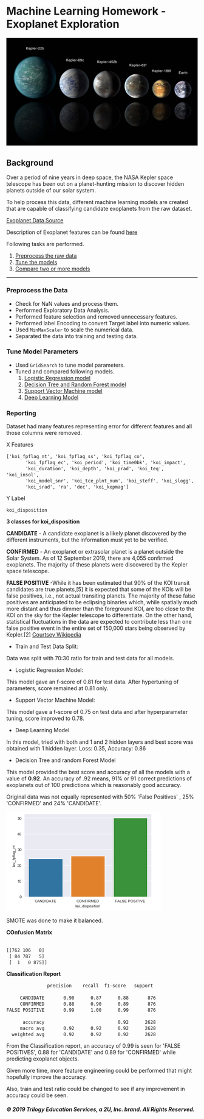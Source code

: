 # Machine Learning Homework - Exoplanet Exploration

![exoplanets.jpg](Images/exoplanets.jpg)

## Background

Over a period of nine years in deep space, the NASA Kepler space telescope has been out on a planet-hunting mission to discover hidden planets outside of our solar system.

To help process this data, different machine learning models are created that are capable of classifying candidate exoplanets from the raw dataset.

[Exoplanet Data Source](https://www.kaggle.com/nasa/kepler-exoplanet-search-results)

Description of Exoplanet features can be found [here](https://exoplanetarchive.ipac.caltech.edu/docs/API_kepcandidate_columns.html)

Following tasks are performed.

1. [Preprocess the raw data](#Preprocessing)
2. [Tune the models](#Tune-Model-Parameters)
3. [Compare two or more models](#Evaluate-Model-Performance)

- - -

### Preprocess the Data

* Check for NaN values and process them. 
* Performed Exploratory Data Analysis.
* Performed feature selection and removed unnecessary features.
* Performed label Encoding to convert Target label into numeric values.
* Used `MinMaxScaler` to scale the numerical data.
* Separated the data into training and testing data.

### Tune Model Parameters

* Used `GridSearch` to tune model parameters.
* Tuned and compared following models.
   1) [Logistic Regression model](logistic_regression_model.ipynb)
   2) [Decision Tree and Random Forest model](random_forrest_model.ipynb)
   3) [Support Vector Machine model](SVM_model.ipynb)
   4) [Deep Learning Model](deep_learning_model.ipynb)

### Reporting

Dataset had many features representing error for different features and all those columns were removed.

X Features

```
['koi_fpflag_nt', 'koi_fpflag_ss', 'koi_fpflag_co',
       'koi_fpflag_ec', 'koi_period', 'koi_time0bk', 'koi_impact',
       'koi_duration', 'koi_depth', 'koi_prad', 'koi_teq', 'koi_insol',
       'koi_model_snr', 'koi_tce_plnt_num', 'koi_steff', 'koi_slogg',
       'koi_srad', 'ra', 'dec', 'koi_kepmag']
```

Y Label

```
koi_disposition

```
**3 classes for koi_disposition**

**CANDIDATE** - A candidate exoplanet is a likely planet discovered by the different instruments, but the information must yet to be verified.

**CONFIRMED** - An exoplanet or extrasolar planet is a planet outside the Solar System. As of 12 September 2019, there are 4,055 confirmed exoplanets. The majority of these planets were discovered by the Kepler space telescope.

**FALSE POSITIVE** -While it has been estimated that 90% of the KOI transit candidates are true planets,[5] it is expected that some of the KOIs will be false positives, i.e., not actual transiting planets. The majority of these false positives are anticipated to be eclipsing binaries which, while spatially much more distant and thus dimmer than the foreground KOI, are too close to the KOI on the sky for the Kepler telescope to differentiate. On the other hand, statistical fluctuations in the data are expected to contribute less than one false positive event in the entire set of 150,000 stars being observed by Kepler.[2] [Courtsey Wikipedia](https://en.wikipedia.org/wiki/Kepler_object_of_interest)



* Train and Test Data Split:

 Data was split with 70:30 ratio for train and test data for all models.

* Logistic Regression Model:

This model gave an f-score of 0.81 for test data. After hypertuning of parameters, score remained at 0.81 only.

* Support Vector Machine Model:

This model gave a f-score of 0.75 on test data and after hyperparameter tuning, score improved to 0.78.

* Deep Learning Model

In this model, tried with both and 1 and 2 hidden layers and best score was obtained with 1 hidden layer.
Loss: 0.35, Accuracy: 0.86

* Decision Tree and random Forest Model

This model provided the best score and accuracy of all the models with a value of **0.92**. An accuracy of .92 means, 91% or 91 correct predictions of exoplanets out of 100 predictions which is reasonably good accuracy. 

Original data was not equally represented with 50% 'False Positives' , 25% 'CONFIRMED' and 24% 'CANDIDATE'. 

![koi_disposition](Images/koi_disposition.png)

SMOTE was done to make it balanced. 

**COnfusion Matrix**

```

[[762 106   8]
 [ 84 787   5]
 [  1   0 875]]

```

**Classification Report**

```
               precision    recall  f1-score   support

     CANDIDATE       0.90      0.87      0.88       876
     CONFIRMED       0.88      0.90      0.89       876
FALSE POSITIVE       0.99      1.00      0.99       876

      accuracy                           0.92      2628
     macro avg       0.92      0.92      0.92      2628
  weighted avg       0.92      0.92      0.92      2628

```

From the Classification report, an accuracy of 0.99 is seen for 'FALSE POSITIVES', 0.88 for 'CANDIDATE' and 0.89 for 'CONFIRMED' while predicting exoplanet objects.

Given more time, more feature engineering could be performed that might hopefully improve the accuracy.

Also, train and test ratio could be changed to see if any improvement in accuracy could be seen.


##### © 2019 Trilogy Education Services, a 2U, Inc. brand. All Rights Reserved.
